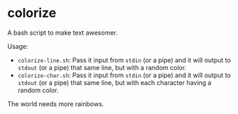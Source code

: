 # colorize
A bash script to make text awesomer.

Usage:

 - `colorize-line.sh`:
Pass it input from `stdin` (or a pipe) and it will output to `stdout` (or a pipe) that same line, but with a random color.
 - `colorize-char.sh`:
Pass it input from `stdin` (or a pipe) and it will output to `stdout` (or a pipe) that same line, but with each character having a random color.

The world needs more rainbows.
